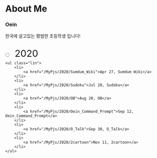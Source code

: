 <style>
    .circleSt {
      width: 10px;
      height: 10px;
      border-radius: 10px;
      border-color: Silver;
      border-style: solid;
      border-width: 2px;
      padding: 0px;
      margin: 0px;
      transform: translateY(30px);
    }

    .lin {
      border-left: 2px solid lightgray;
      list-style:none;
      list-style-type:none;
      padding: 0px;
      margin-top: 0px;
      margin-bottom: 0px;
      margin-left: 4px;
      padding-left: 40px;
      padding-top: 10px;
    }

    .lin li {
      word-wrap: normal;
    }

    .lin li a {
      word-wrap: normal;
    }

    .circleAndH1 bigText {
      margin: 0px;
      padding: 0px;
      font-size: 30px;
      margin: 0px;
      padding: 0px;
      padding-left: 30px;
    }

    .circleAndH1 {
      padding: 0px;
      margin: 0px;
      height: 40px;
      padding-bottom: 2px;
    }
</style>

# About Me
### Oein
한국에 살고있는 평범한 초등학생 입니다!
<div>
    <div class="circleAndH1">
        <div class="circleSt"></div>
        <bigText>
            2020
        </bigText>
    </div>


    <ul class="lin">
        <li>
            <a href="/MyPjs/2020/Sumdum_Wiki">Apr 27, Sumdum Wiki</a>
        </li>
        <li>
            <a href="/MyPjs/2020/Sudoku">Jul 20, Sudoku</a>
        </li>
        <li>
            <a href="/MyPjs/2020/OB">Aug 20, OB</a>
        </li>
        <li>
            <a href="/MyPjs/2020/Oein_Command_Prompt">Sep 12, Oein_Command_Prompt</a>
        </li>
        <li>
            <a href="/MyPjs/2020/O_Talk">Sep 30, O_Talk</a>
        </li>
        <li>
            <a href="/MyPjs/2020/2cartoon">Nov 11, 2cartoon</a>
        </li>
    </ul>
</div>
